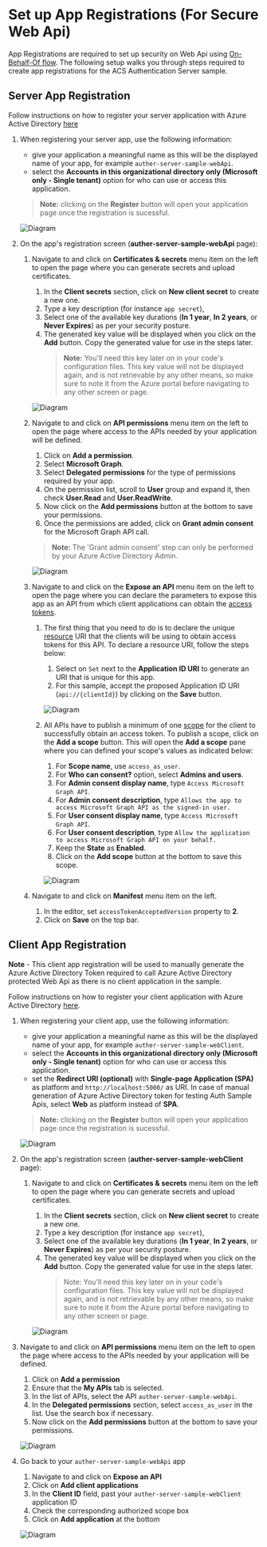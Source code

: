 # Set up App Registrations (For Secure Web Api)

App Registrations are required to set up security on Web Api using [On-Behalf-Of flow](https://docs.microsoft.com/en-us/azure/active-directory/develop/v2-oauth2-on-behalf-of-flow). The following setup walks you through steps required to create app registrations for the ACS Authentication Server sample.

## Server App Registration

Follow instructions on how to register your server application with Azure Active Directory [here](https://docs.microsoft.com/azure/active-directory/develop/quickstart-register-app)

1. When registering your server app, use the following information:
   - give your application a meaningful name as this will be the displayed name of your app, for example `auther-server-sample-webApi`.
   - select the **Accounts in this organizational directory only (Microsoft only - Single tenant)** option for who can use or access this application.

   >**Note:** clicking on the **Register** button will open your application page once the registration is sucessful.

   ![Diagram](../images/register-server-app.png)

2. On the app's registration screen (**auther-server-sample-webApi** page):

   1. Navigate to and click on **Certificates & secrets** menu item on the left to open the page where you can generate secrets and upload certificates.

      1. In the **Client secrets** section, click on **New client secret** to create a new one.
      2. Type a key description (for instance `app secret`),
      3. Select one of the available key durations (**In 1 year**, **In 2 years**, or **Never Expires**) as per your security posture.
      4. The generated key value will be displayed when you click on the **Add** button. Copy the generated value for use in the steps later.
         >**Note:** You'll need this key later on in your code's configuration files. This key value will not be displayed again, and is not retrievable
         by any other means, so make sure to note it from the Azure portal before navigating to any other screen or page.

      ![Diagram](../images/create_client_secrets_server_app.png)

   2. Navigate to and click on **API permissions** menu item on the left to open the page where access to the APIs needed by your application will be defined.

      1. Click on **Add a permission**.
      2. Select **Microsoft Graph**.
      3. Select **Delegated permissions** for the type of permissions required by your app.
      4. On the permission list, scroll to **User** group and expand it, then check **User.Read** and **User.ReadWrite**.
      5. Now click on the **Add permissions** button at the bottom to save your permissions.
      6. Once the permissions are added, click on **Grant admin consent** for the Microsoft Graph API call.
      >**Note:** The 'Grant admin consent' step can only be performed by your Azure Active Directory Admin.

      ![Diagram](../images/add_graph_api_permissions_server_app.png)

   3. Navigate to and click on the **Expose an API** menu item on the left to open the page where you can declare the parameters to expose this app as an API from which client applications can obtain the [access tokens](https://docs.microsoft.com/azure/active-directory/develop/access-tokens).

      1. The first thing that you need to do is to declare the unique [resource](https://docs.microsoft.com/azure/active-directory/develop/v2-oauth2-auth-code-flow) URI that the clients will be using to obtain access tokens for this API. To declare a resource URI, follow the steps below:

         1. Select on `Set` next to the **Application ID URI** to generate an URI that is unique for this app.
         2. For this sample, accept the proposed Application ID URI (`api://{clientId}`) by clicking on the **Save** button.

         ![Diagram](../images/set_application_id_uri_server_app.png)

      2. All APIs have to publish a minimum of one [scope](https://docs.microsoft.com/azure/active-directory/develop/v2-oauth2-auth-code-flow#request-an-authorization-code) for the client to successfully obtain an access token. To publish a scope, click on the **Add a scope** button. This will open the **Add a scope** pane where you can defined your scope's values as indicated below:

         1. For **Scope name**, use `access_as_user`.
         2. For **Who can consent?** option, select **Admins and users**.
         3. For **Admin consent display name**, type `Access Microsoft Graph API`.
         4. For **Admin consent description**, type `Allows the app to access Microsoft Graph API as the signed-in user.`
         5. For **User consent display name**, type `Access Microsoft Graph API`.
         6. For **User consent description**, type `Allow the application to access Microsoft Graph API on your behalf.`
         7. Keep the **State** as **Enabled**.
         8. Click on the **Add scope** button at the bottom to save this scope.

         ![Diagram](../images/add_exposed_api_scope_server_app.png)

   4. Navigate to and click on **Manifest** menu item on the left.

      1. In the editor, set `accessTokenAcceptedVersion` property to **2**.
      2. Click on **Save** on the top bar.

## Client App Registration

**Note** - This client app registration will be used to manually generate the Azure Active Directory Token required to call Azure Active Directory protected Web Api as there is no client application in the sample.

Follow instructions on how to register your client application with Azure Active Directory [here](https://docs.microsoft.com/azure/active-directory/develop/quickstart-register-app).

1. When registering your client app, use the following information:

   - give your application a meaningful name as this will be the displayed name of your app, for example `auther-server-sample-webClient`.
   - select the **Accounts in this organizational directory only (Microsoft only - Single tenant)** option for who can use or access this application.
   - set the **Redirect URI (optional)** with **Single-page Application (SPA)** as platform and `http://localhost:5000/` as URI. In case of manual generation of Azure Active Directory token for testing Auth Sample Apis, select **Web** as platform instead of **SPA**.

   >**Note:** clicking on the **Register** button will open your application page once the registration is sucessful.

   ![Diagram](../images/register-client-app.png)

2. On the app's registration screen (**auther-server-sample-webClient** page):

   1. Navigate to and click on **Certificates & secrets** menu item on the left to open the page where you can generate secrets and upload certificates.

      1. In the **Client secrets** section, click on **New client secret** to create a new one.
      2. Type a key description (for instance `app secret`),
      3. Select one of the available key durations (**In 1 year**, **In 2 years**, or **Never Expires**) as per your security posture.
      4. The generated key value will be displayed when you click on the **Add** button. Copy the generated value for use in the steps later.
         > Note: You'll need this key later on in your code's configuration files. This key value will not be displayed again, and is not retrievable 
         by any other means, so make sure to note it from the Azure portal before navigating to any other screen or page.

      ![Diagram](../images/create_client_secrets_client_app.png)

  2. Navigate to and click on **API permissions** menu item on the left to open the page where access to the APIs needed by your application will be defined.

      1. Click on **Add a permission**
      2. Ensure that the **My APIs** tab is selected.
      3. In the list of APIs, select the API `auther-server-sample-webApi`.
      4. In the **Delegated permissions** section, select `access_as_user` in the list. Use the search box if necessary.
      5. Now click on the **Add permissions** button at the bottom to save your permissions.

      ![Diagram](../images/set_api_permissions_client_app.png)

3. Go back to your `auther-server-sample-webApi` app

   1. Navigate to and click on **Expose an API**
   2. Click on **Add client applications**
   3. In the **Client ID** field, past your `auther-server-sample-webClient` application ID
   4. Check the corresponding authorized scope box
   5. Click on **Add application** at the bottom

   ![Diagram](../images/add_client_app_to_server_app.png)
